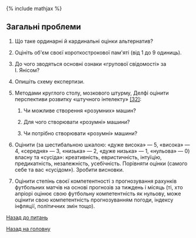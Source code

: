 <!-- 15.05 -->
{% include mathjax %}

## Загальні проблеми

1. Що таке ординарні й кардинальні оцінки альтернатив?

2. Оцініть об'єм своєї короткострокової пам'яті (від 1 до 9 одиниць).

3. До чого зводяться основні ознаки &laquo;групової свідомості&raquo; за І.&nbsp;Янісом?

4. Опишіть схему експертизи.

5. Методами круглого столу, мозкового штурму, Делфі оцінити перспективи розвитку &laquo;штучного інтелекту&raquo; [[32]](../books/README.md): 
	
	1. Чи можливе створення &laquo;розумних&raquo; машин?
	
	2. Для чого створювати &laquo;розумні&raquo; машини?
	
	3. Чи потрібно створювати &laquo;розумні&raquo; машини?

6. Оцінити (за шестибальною шкалою: &laquo;дуже висока&raquo; &mdash; 5, &laquo;висока&raquo; &mdash; 4, &laquo;середня&raquo; &mdash; 3, &laquo;низька&raquo; &mdash; 2, &laquo;дуже низька&raquo; &mdash; 1, &laquo;нульова&raquo; &mdash; 0) власну та &laquo;сусіда&raquo;: креативність, евристичність, інтуїцію, предикатність, незалежність, усебічність. Порівняти оцінки (самого себе та вас &laquo;сусідом&raquo;). Зробити висновки.

7. Оцінити степінь своєї компетентності з прогнозування рахунків футбольних матчів на основі прогнозів за тиждень і місяць (ті, хто апріорі оцінює свою футбольну компетентність як нульову, може оцінити свою компетентність прогнозуванням погоди, індексу інфляції, політичних змін тощо).

[Назад до питань](README.md)

[Назад на головну](../README.md)
